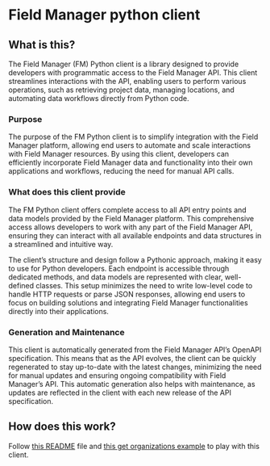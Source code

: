 # Field Manager python client

## What is this?

The Field Manager (FM) Python client is a library designed to provide developers with programmatic access to the Field Manager API. This client streamlines interactions with the API, enabling users to perform various operations, such as retrieving project data, managing locations, and automating data workflows directly from Python code.

### Purpose

The purpose of the FM Python client is to simplify integration with the Field Manager platform, allowing end users to automate and scale interactions with Field Manager resources. By using this client, developers can efficiently incorporate Field Manager data and functionality into their own applications and workflows, reducing the need for manual API calls.

### What does this client provide

The FM Python client offers complete access to all API entry points and data models provided by the Field Manager platform. This comprehensive access allows developers to work with any part of the Field Manager API, ensuring they can interact with all available endpoints and data structures in a streamlined and intuitive way.

The client’s structure and design follow a Pythonic approach, making it easy to use for Python developers. Each endpoint is accessible through dedicated methods, and data models are represented with clear, well-defined classes. This setup minimizes the need to write low-level code to handle HTTP requests or parse JSON responses, allowing end users to focus on building solutions and integrating Field Manager functionalities directly into their applications.

### Generation and Maintenance

This client is automatically generated from the Field Manager API’s OpenAPI specification. This means that as the API evolves, the client can be quickly regenerated to stay up-to-date with the latest changes, minimizing the need for manual updates and ensuring ongoing compatibility with Field Manager’s API. This automatic generation also helps with maintenance, as updates are reflected in the client with each new release of the API specification.

## How does this work?

Follow [this README](./field-manager-data-api-client/README.md) file and [this get organizations example](./examples/examples/ex_get_organizations.py) to play with this client.
